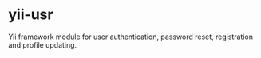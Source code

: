 yii-usr
=======

Yii framework module for user authentication, password reset, registration and profile updating.
